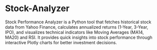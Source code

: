 # Stock-Analyzer
Stock Performance Analyzer is a Python tool that fetches historical stock data from Yahoo Finance, calculates annualized returns (1-Year, 3-Year, IPO), and visualizes technical indicators like Moving Averages (MA14, MA20) and RSI. It provides quick insights into stock performance through interactive Plotly charts for better investment decisions.
